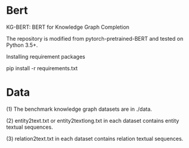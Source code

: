 # Bert
KG-BERT: BERT for Knowledge Graph Completion

The repository is modified from pytorch-pretrained-BERT and tested on Python 3.5+.


Installing requirement packages


pip install -r requirements.txt

# Data

(1) The benchmark knowledge graph datasets are in ./data.

(2) entity2text.txt or entity2textlong.txt in each dataset contains entity textual sequences.

(3) relation2text.txt in each dataset contains relation textual sequences.
